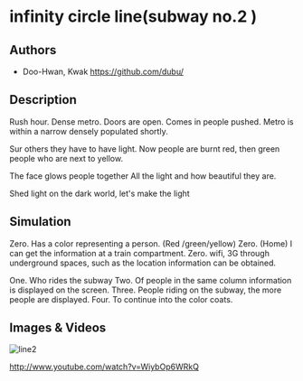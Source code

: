 # infinity circle line(subway no.2 )

## Authors
- Doo-Hwan, Kwak  https://github.com/dubu/

## Description

Rush hour. Dense metro.
Doors are open. Comes in people pushed.
Metro is within a narrow densely populated shortly.

Sur others they have to have light.
Now people are burnt red, then green people who are next to yellow.

The face glows people together
All the light and how beautiful they are.

Shed light on the dark world, let's make the light

## Simulation
Zero. Has a color representing a person. (Red /green/yellow)
Zero. (Home) I can get the information at a train compartment.
Zero. wifi, 3G through underground spaces, such as the location information can be obtained.

One. Who rides the subway
Two. Of people in the same column information is displayed on the screen.
Three. People riding on the subway, the more people are displayed.
Four. To continue into the color coats.

## Images & Videos

![line2](../project_images/Screenshot_2014-03-23-14-23-01.png?raw=true "subline2")

http://www.youtube.com/watch?v=WiybOp6WRkQ

